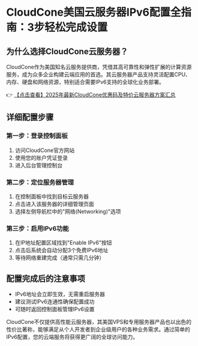 # CloudCone美国云服务器IPv6配置全指南：3步轻松完成设置

## 为什么选择CloudCone云服务器？

CloudCone作为美国知名云服务提供商，凭借其高可靠性和弹性扩展的计算资源服务，成为众多企业构建云端应用的首选。其云服务器产品支持灵活配置CPU、内存、硬盘和网络资源，特别适合需要IPv6支持的全球化业务部署。

👉 [【点击查看】2025年最新CloudCone优惠码及特价云服务器方案汇总](https://bit.ly/Cloudcone)

## 详细配置步骤

### 第一步：登录控制面板
1. 访问CloudCone官方网站
2. 使用您的账户凭证登录
3. 进入后台管理控制台

### 第二步：定位服务器管理
1. 在控制面板中找到目标云服务器
2. 点击进入该服务器的详细管理页面
3. 选择左侧导航栏中的"网络(Networking)"选项

### 第三步：启用IPv6功能
1. 在IP地址配置区域找到"Enable IPv6"按钮
2. 点击后系统会自动分配3个免费IPv6地址
3. 等待网络重建完成（通常只需几分钟）

## 配置完成后的注意事项

- IPv6地址会立即生效，无需重启服务器
- 建议测试IPv6连通性确保配置成功
- 可随时返回控制面板管理IPv6设置

CloudCone不仅提供高性能云服务器，其美国VPS和专用服务器产品也以出色的性价比著称，能够满足从个人开发者到企业级用户的各种业务需求。通过简单的IPv6配置，您的云端服务将获得更广阔的全球访问能力。